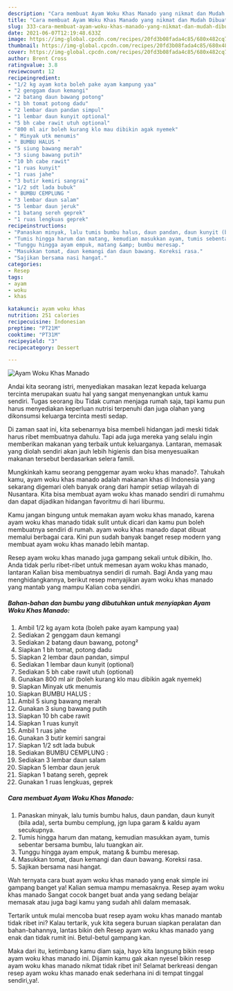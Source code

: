 ```yaml
---
description: "Cara membuat Ayam Woku Khas Manado yang nikmat dan Mudah Dibuat"
title: "Cara membuat Ayam Woku Khas Manado yang nikmat dan Mudah Dibuat"
slug: 333-cara-membuat-ayam-woku-khas-manado-yang-nikmat-dan-mudah-dibuat
date: 2021-06-07T12:19:48.633Z
image: https://img-global.cpcdn.com/recipes/20fd3b08fada4c85/680x482cq70/ayam-woku-khas-manado-foto-resep-utama.jpg
thumbnail: https://img-global.cpcdn.com/recipes/20fd3b08fada4c85/680x482cq70/ayam-woku-khas-manado-foto-resep-utama.jpg
cover: https://img-global.cpcdn.com/recipes/20fd3b08fada4c85/680x482cq70/ayam-woku-khas-manado-foto-resep-utama.jpg
author: Brent Cross
ratingvalue: 3.8
reviewcount: 12
recipeingredient:
- "1/2 kg ayam kota boleh pake ayam kampung yaa"
- "2 genggam daun kemangi"
- "2 batang daun bawang potong"
- "1 bh tomat potong dadu"
- "2 lembar daun pandan simpul"
- "1 lembar daun kunyit optional"
- "5 bh cabe rawit utuh optional"
- "800 ml air boleh kurang klo mau dibikin agak nyemek"
- " Minyak utk menumis"
- " BUMBU HALUS "
- "5 siung bawang merah"
- "3 siung bawang putih"
- "10 bh cabe rawit"
- "1 ruas kunyit"
- "1 ruas jahe"
- "3 butir kemiri sangrai"
- "1/2 sdt lada bubuk"
- " BUMBU CEMPLUNG "
- "3 lembar daun salam"
- "5 lembar daun jeruk"
- "1 batang sereh geprek"
- "1 ruas lengkuas geprek"
recipeinstructions:
- "Panaskan minyak, lalu tumis bumbu halus, daun pandan, daun kunyit (bila ada), serta bumbu cemplung, jgn lupa garam &amp; kaldu ayam secukupnya."
- "Tumis hingga harum dan matang, kemudian masukkan ayam, tumis sebentar bersama bumbu, lalu tuangkan air."
- "Tunggu hingga ayam empuk, matang &amp; bumbu meresap."
- "Masukkan tomat, daun kemangi dan daun bawang. Koreksi rasa."
- "Sajikan bersama nasi hangat."
categories:
- Resep
tags:
- ayam
- woku
- khas

katakunci: ayam woku khas 
nutrition: 251 calories
recipecuisine: Indonesian
preptime: "PT21M"
cooktime: "PT31M"
recipeyield: "3"
recipecategory: Dessert

---
```



![Ayam Woku Khas Manado](https://img-global.cpcdn.com/recipes/20fd3b08fada4c85/680x482cq70/ayam-woku-khas-manado-foto-resep-utama.jpg)

Andai kita seorang istri, menyediakan masakan lezat kepada keluarga tercinta merupakan suatu hal yang sangat menyenangkan untuk kamu sendiri. Tugas seorang ibu Tidak cuman menjaga rumah saja, tapi kamu pun harus menyediakan keperluan nutrisi terpenuhi dan juga olahan yang dikonsumsi keluarga tercinta mesti sedap.

Di zaman  saat ini, kita sebenarnya bisa membeli hidangan jadi meski tidak harus ribet membuatnya dahulu. Tapi ada juga mereka yang selalu ingin memberikan makanan yang terbaik untuk keluarganya. Lantaran, memasak yang diolah sendiri akan jauh lebih higienis dan bisa menyesuaikan makanan tersebut berdasarkan selera famili. 



Mungkinkah kamu seorang penggemar ayam woku khas manado?. Tahukah kamu, ayam woku khas manado adalah makanan khas di Indonesia yang sekarang digemari oleh banyak orang dari hampir setiap wilayah di Nusantara. Kita bisa membuat ayam woku khas manado sendiri di rumahmu dan dapat dijadikan hidangan favoritmu di hari liburmu.

Kamu jangan bingung untuk memakan ayam woku khas manado, karena ayam woku khas manado tidak sulit untuk dicari dan kamu pun boleh membuatnya sendiri di rumah. ayam woku khas manado dapat dibuat memalui berbagai cara. Kini pun sudah banyak banget resep modern yang membuat ayam woku khas manado lebih mantap.

Resep ayam woku khas manado juga gampang sekali untuk dibikin, lho. Anda tidak perlu ribet-ribet untuk memesan ayam woku khas manado, lantaran Kalian bisa membuatnya sendiri di rumah. Bagi Anda yang mau menghidangkannya, berikut resep menyajikan ayam woku khas manado yang mantab yang mampu Kalian coba sendiri.

<!--inarticleads1-->

##### Bahan-bahan dan bumbu yang dibutuhkan untuk menyiapkan Ayam Woku Khas Manado:

1. Ambil 1/2 kg ayam kota (boleh pake ayam kampung yaa)
1. Sediakan 2 genggam daun kemangi
1. Sediakan 2 batang daun bawang, potong²
1. Siapkan 1 bh tomat, potong dadu
1. Siapkan 2 lembar daun pandan, simpul
1. Sediakan 1 lembar daun kunyit (optional)
1. Sediakan 5 bh cabe rawit utuh (optional)
1. Gunakan 800 ml air (boleh kurang klo mau dibikin agak nyemek)
1. Siapkan  Minyak utk menumis
1. Siapkan  BUMBU HALUS :
1. Ambil 5 siung bawang merah
1. Gunakan 3 siung bawang putih
1. Siapkan 10 bh cabe rawit
1. Siapkan 1 ruas kunyit
1. Ambil 1 ruas jahe
1. Gunakan 3 butir kemiri sangrai
1. Siapkan 1/2 sdt lada bubuk
1. Sediakan  BUMBU CEMPLUNG :
1. Sediakan 3 lembar daun salam
1. Siapkan 5 lembar daun jeruk
1. Siapkan 1 batang sereh, geprek
1. Gunakan 1 ruas lengkuas, geprek




<!--inarticleads2-->

##### Cara membuat Ayam Woku Khas Manado:

1. Panaskan minyak, lalu tumis bumbu halus, daun pandan, daun kunyit (bila ada), serta bumbu cemplung, jgn lupa garam &amp; kaldu ayam secukupnya.
1. Tumis hingga harum dan matang, kemudian masukkan ayam, tumis sebentar bersama bumbu, lalu tuangkan air.
1. Tunggu hingga ayam empuk, matang &amp; bumbu meresap.
1. Masukkan tomat, daun kemangi dan daun bawang. Koreksi rasa.
1. Sajikan bersama nasi hangat.




Wah ternyata cara buat ayam woku khas manado yang enak simple ini gampang banget ya! Kalian semua mampu memasaknya. Resep ayam woku khas manado Sangat cocok banget buat anda yang sedang belajar memasak atau juga bagi kamu yang sudah ahli dalam memasak.

Tertarik untuk mulai mencoba buat resep ayam woku khas manado mantab tidak ribet ini? Kalau tertarik, yuk kita segera buruan siapkan peralatan dan bahan-bahannya, lantas bikin deh Resep ayam woku khas manado yang enak dan tidak rumit ini. Betul-betul gampang kan. 

Maka dari itu, ketimbang kamu diam saja, hayo kita langsung bikin resep ayam woku khas manado ini. Dijamin kamu gak akan nyesel bikin resep ayam woku khas manado nikmat tidak ribet ini! Selamat berkreasi dengan resep ayam woku khas manado enak sederhana ini di tempat tinggal sendiri,ya!.

